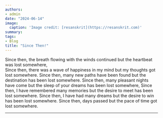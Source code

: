 ```yaml
---
authors:
- admin
date: "2024-06-14"
image:
  caption: 'Image credit: [resanskrit](https://resanskrit.com)'
summary: 
tags:
- Blog
title: "Since Then!"
---
```

Since then, the breath flowing with the winds continued but the heartbeat was lost somewhere,<br/>
Since then, there was a wave of happiness in my mind but my thoughts got lost somewhere.
Since then, many new paths have been found but the destination has been lost somewhere.
Since then, many pleasant nights have come but the sleep of your dreams has been lost somewhere,
Since then, I have remembered many memories but the desire to meet has been lost somewhere.
Since then, I have had many dreams but the desire to win has been lost somewhere.
Since then, days passed but the pace of time got lost somewhere.

---